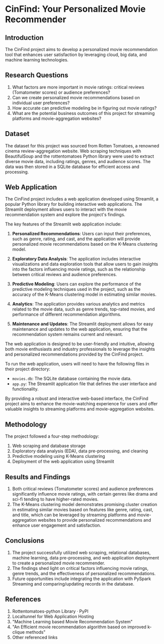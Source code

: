 # CinFind: Your Personalized Movie Recommender

## Introduction
The CinFind project aims to develop a personalized movie recommendation tool that enhances user satisfaction by leveraging cloud, big data, and machine learning technologies.

## Research Questions
1. What factors are more important in movie ratings: critical reviews (Tomatometer scores) or audience preferences?
2. Can we create personalized movie recommendations based on individual user preferences?
3. How accurate can predictive modeling be in figuring out movie ratings?
4. What are the potential business outcomes of this project for streaming platforms and movie-aggregation websites?

## Dataset
The dataset for this project was sourced from Rotten Tomatoes, a renowned cinema review-aggregation website. Web scraping techniques with BeautifulSoup and the rottentomatoes Python library were used to extract diverse movie data, including ratings, genres, and audience scores. The data was then stored in a SQLite database for efficient access and processing.

## Web Application
The CinFind project includes a web application developed using Streamlit, a popular Python library for building interactive web applications. The Streamlit deployment allows users to interact with the movie recommendation system and explore the project's findings.

The key features of the Streamlit web application include:

1. **Personalized Recommendations**: Users can input their preferences, such as genre, rating, and cast, and the application will provide personalized movie recommendations based on the K-Means clustering model.

2. **Exploratory Data Analysis**: The application includes interactive visualizations and data exploration tools that allow users to gain insights into the factors influencing movie ratings, such as the relationship between critical reviews and audience preferences.

3. **Predictive Modeling**: Users can explore the performance of the predictive modeling techniques used in the project, such as the accuracy of the K-Means clustering model in estimating similar movies.

4. **Analytics**: The application provides various analytics and metrics related to the movie data, such as genre trends, top-rated movies, and performance of different recommendation algorithms.

5. **Maintenance and Updates**: The Streamlit deployment allows for easy maintenance and updates to the web application, ensuring that the recommendation system remains current and relevant.

The web application is designed to be user-friendly and intuitive, allowing both movie enthusiasts and industry professionals to leverage the insights and personalized recommendations provided by the CinFind project.

To run the web application, users will need to have the following files in their project directory:

- `movies.db`: The SQLite database containing the movie data.
- `app.py`: The Streamlit application file that defines the user interface and functionality.

By providing a robust and interactive web-based interface, the CinFind project aims to enhance the movie-watching experience for users and offer valuable insights to streaming platforms and movie-aggregation websites.


## Methodology
The project followed a four-step methodology:
1. Web scraping and database storage
2. Exploratory data analysis (EDA), data pre-processing, and cleaning
3. Predictive modeling using K-Means clustering
4. Deployment of the web application using Streamlit

## Results and Findings
1. Both critical reviews (Tomatometer scores) and audience preferences significantly influence movie ratings, with certain genres like drama and sci-fi tending to have higher-rated movies.
2. The K-Means clustering model demonstrates promising cluster creation in estimating similar movies based on features like genre, rating, cast, and title, which can be leveraged by streaming platforms and movie-aggregation websites to provide personalized recommendations and enhance user engagement and satisfaction.

## Conclusions
1. The project successfully utilized web scraping, relational databases, machine learning, data pre-processing, and web application deployment to create a personalized movie recommender.
2. The findings shed light on critical factors influencing movie ratings, genre trends, and the effectiveness of personalized recommendations.
3. Future opportunities include integrating the application with PySpark Streaming and comparing/updating records in the database.

## References
1. Rottentomatoes-python Library · PyPI
2. Localtunnel for Web Application Hosting
3. "Machine Learning based Movie Recommendation System"
4. "An Efficient movie recommendation algorithm based on improved k-clique methods"
5. Other referenced links

